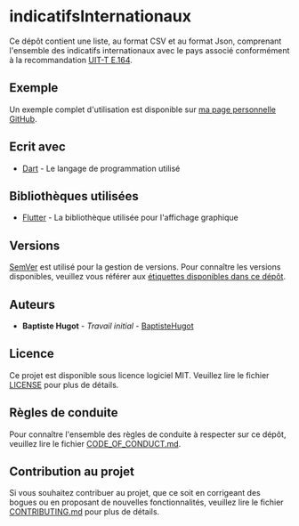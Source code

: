 # indicatifsInternationaux
Ce dépôt contient une liste, au format CSV et au format Json, comprenant l'ensemble des indicatifs internationaux avec le pays associé conformément à la recommandation [UIT-T E.164](https://www.itu.int/rec/T-REC-E.164/fr).

## Exemple
Un exemple complet d'utilisation est disponible sur [ma page personnelle GitHub](https://baptistehugot.github.io/indicatifsInternationaux/web).

## Ecrit avec
* [Dart](https://www.dartlang.org/guides/language) - Le langage de programmation utilisé

## Bibliothèques utilisées
* [Flutter](https://flutter.dev/docs) - La bibliothèque utilisée pour l'affichage graphique

## Versions
[SemVer](http://semver.org/) est utilisé pour la gestion de versions. Pour connaître les versions disponibles, veuillez vous référer aux [étiquettes disponibles dans ce dépôt](https://github.com/BaptisteHugot/indicatifsInternationaux/releases/).

## Auteurs
* **Baptiste Hugot** - *Travail initial* - [BaptisteHugot](https://github.com/BaptisteHugot)

## Licence
Ce projet est disponible sous licence logiciel MIT. Veuillez lire le fichier [LICENSE](LICENSE) pour plus de détails.

## Règles de conduite
Pour connaître l'ensemble des règles de conduite à respecter sur ce dépôt, veuillez lire le fichier [CODE_OF_CONDUCT.md](CODE_OF_CONDUCT.md).

## Contribution au projet
Si vous souhaitez contribuer au projet, que ce soit en corrigeant des bogues ou en proposant de nouvelles fonctionnalités, veuillez lire le fichier [CONTRIBUTING.md](CONTRIBUTING.md) pour plus de détails.

